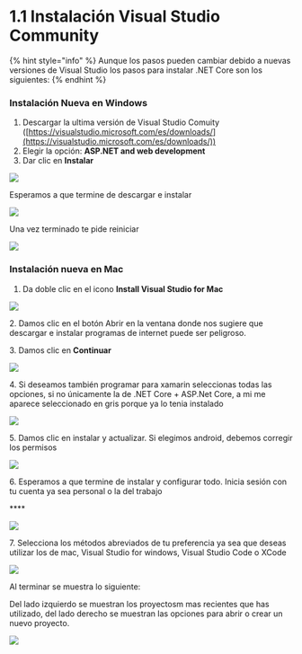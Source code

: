 # 1.1 Instalación Visual Studio Community

{% hint style="info" %}
Aunque los pasos pueden cambiar debido a nuevas versiones de Visual Studio los pasos para instalar .NET Core son los siguientes:
{% endhint %}

### Instalación Nueva en Windows

1. Descargar la ultima versión de Visual Studio Comuity ([https://visualstudio.microsoft.com/es/downloads/](https://visualstudio.microsoft.com/es/downloads/))
2. Elegir la opción:  **ASP.NET and web development** &#x20;
3. Dar clic en **Instalar**

![](<../.gitbook/assets/image (104).png>)

Esperamos a que termine de descargar e instalar

![](<../.gitbook/assets/image (105).png>)

Una vez terminado te pide reiniciar

![](<../.gitbook/assets/image (106).png>)

### Instalación nueva en Mac

1. Da doble clic en el icono **Install Visual Studio for Mac**

****![](<../.gitbook/assets/image (615) (1) (1).png>)****

2\. Damos clic en el botón Abrir en la ventana donde nos sugiere que descargar e instalar programas de internet puede ser peligroso.

3\. Damos clic en **Continuar**

![](<../.gitbook/assets/image (619) (1).png>)

4\. Si deseamos también programar para xamarin seleccionas todas las opciones, si no únicamente la de .NET Core + ASP.Net Core, a mi me aparece seleccionado en gris porque ya lo tenia instalado

![](<../.gitbook/assets/image (625) (1) (1) (1).png>)

5\. Damos clic en instalar y actualizar. Si elegimos android, debemos corregir los permisos

![](<../.gitbook/assets/image (618) (1).png>)

6\. Esperamos a que termine de instalar y configurar todo. Inicia sesión con tu cuenta ya sea personal o la del trabajo

&#x20;****&#x20;

![](<../.gitbook/assets/image (617) (1).png>)

7\. Selecciona los métodos abreviados de tu preferencia ya sea que deseas utilizar los de mac, Visual Studio for windows, Visual Studio Code o XCode

![](<../.gitbook/assets/image (620) (1) (1) (1).png>)

Al terminar se muestra lo siguiente:

Del lado izquierdo se muestran los proyectosm mas recientes que has utilizado, del lado derecho se muestran las opciones para abrir o crear un nuevo proyecto.

![](<../.gitbook/assets/image (623) (1) (1) (1).png>)
